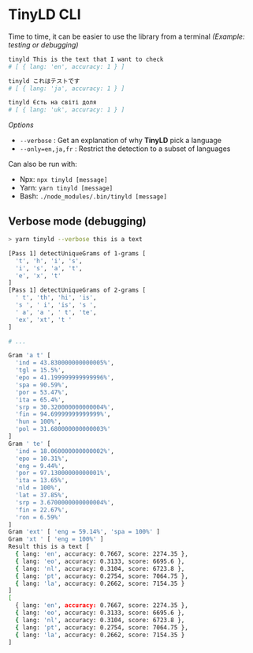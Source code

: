 # **TinyLD CLI**

Time to time, it can be easier to use the library from a terminal _(Example: testing or debugging)_

```sh
tinyld This is the text that I want to check
# [ { lang: 'en', accuracy: 1 } ]

tinyld これはテストです
# [ { lang: 'ja', accuracy: 1 } ]

tinyld Єсть на світі доля
# [ { lang: 'uk', accuracy: 1 } ]
```

_Options_

- `--verbose` : Get an explanation of why **TinyLD** pick a language
- `--only=en,ja,fr` : Restrict the detection to a subset of languages

Can also be run with:

- Npx: `npx tinyld [message]`
- Yarn: `yarn tinyld [message]`
- Bash: `./node_modules/.bin/tinyld [message]`

## Verbose mode (debugging)

```sh
> yarn tinyld --verbose this is a text

[Pass 1] detectUniqueGrams of 1-grams [
  't', 'h', 'i', 's',
  'i', 's', 'a', 't',
  'e', 'x', 't'
]
[Pass 1] detectUniqueGrams of 2-grams [
  ' t', 'th', 'hi', 'is',
  's ', ' i', 'is', 's ',
  ' a', 'a ', ' t', 'te',
  'ex', 'xt', 't '
]

# ...

Gram 'a t' [
  'ind = 43.830000000000005%',
  'tgl = 15.5%',
  'epo = 41.199999999999996%',
  'spa = 90.59%',
  'por = 53.47%',
  'ita = 65.4%',
  'srp = 30.320000000000004%',
  'fin = 94.69999999999999%',
  'hun = 100%',
  'pol = 31.680000000000003%'
]
Gram ' te' [
  'ind = 18.060000000000002%',
  'epo = 10.31%',
  'eng = 9.44%',
  'por = 97.13000000000001%',
  'ita = 13.65%',
  'nld = 100%',
  'lat = 37.85%',
  'srp = 3.6700000000000004%',
  'fin = 22.67%',
  'ron = 6.59%'
]
Gram 'ext' [ 'eng = 59.14%', 'spa = 100%' ]
Gram 'xt ' [ 'eng = 100%' ]
Result this is a text [
  { lang: 'en', accuracy: 0.7667, score: 2274.35 },
  { lang: 'eo', accuracy: 0.3133, score: 6695.6 },
  { lang: 'nl', accuracy: 0.3104, score: 6723.8 },
  { lang: 'pt', accuracy: 0.2754, score: 7064.75 },
  { lang: 'la', accuracy: 0.2662, score: 7154.35 }
]
[
  { lang: 'en', accuracy: 0.7667, score: 2274.35 },
  { lang: 'eo', accuracy: 0.3133, score: 6695.6 },
  { lang: 'nl', accuracy: 0.3104, score: 6723.8 },
  { lang: 'pt', accuracy: 0.2754, score: 7064.75 },
  { lang: 'la', accuracy: 0.2662, score: 7154.35 }
]
```
